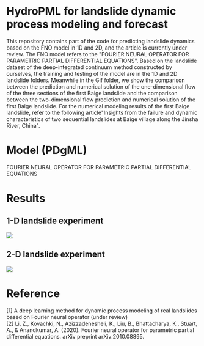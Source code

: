 # HydroPML for landslide dynamic process modeling and forecast
This repository contains part of the code for predicting landslide dynamics based on the FNO model in 1D and 2D, and the article is currently under review. The FNO model refers to the "FOURIER NEURAL OPERATOR FOR PARAMETRIC PARTIAL DIFFERENTIAL EQUATIONS". 
Based on the landslide dataset of the deep-integrated continuum method constructed by ourselves, the training and testing of the model are in the 1D and 2D landslide folders. 
Meanwhile in the Gif folder, we show the comparison between the prediction and numerical solution of the one-dimensional flow of the three sections of the first Baige landslide and the comparison between the two-dimensional flow prediction and numerical solution of the first Baige landslide. For the numerical modeling results of the first Baige landslide, refer to the following article"Insights from the failure and dynamic characteristics of two sequential landslides at Baige village along the Jinsha  River, China".

# Model (PDgML)
FOURIER NEURAL OPERATOR FOR PARAMETRIC PARTIAL DIFFERENTIAL EQUATIONS

# Results
## 1-D landslide experiment
![](https://github.com/HydroPML/Landslidecast/blob/main/Gif/swd1d_0.gif)  
## 2-D landslide experiment
![](https://github.com/HydroPML/Landslidecast/blob/main/Gif/2d_h.gif)  

# Reference
[1] A deep learning method for dynamic process modeling of real landslides based on Fourier neural operator (under review)  
[2] Li, Z., Kovachki, N., Azizzadenesheli, K., Liu, B., Bhattacharya, K., Stuart, A., & Anandkumar, A. (2020). Fourier neural operator for parametric partial differential equations. arXiv preprint arXiv:2010.08895.


